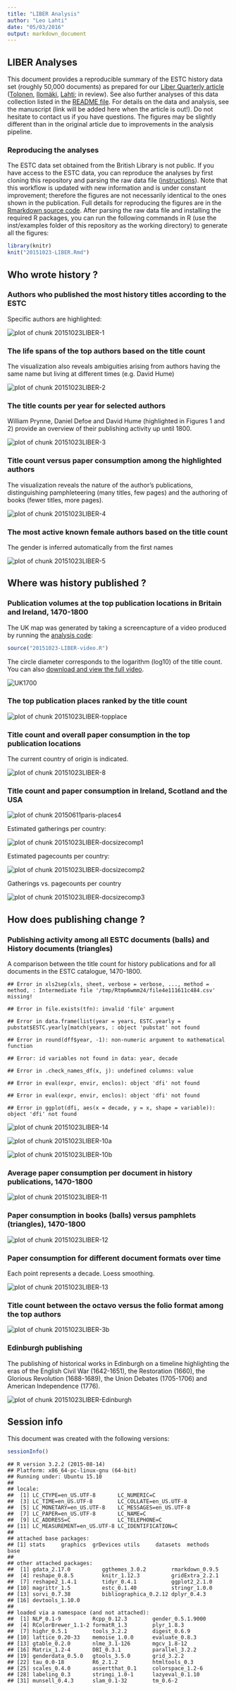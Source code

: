 ```yaml
---
title: "LIBER Analysis"
author: "Leo Lahti"
date: "05/03/2016"
output: markdown_document
---
```


## LIBER Analyses



This document provides a reproducible summary of the ESTC history data set (roughly 50,000 documents) as prepared for our [Liber Quarterly article](http://liber.library.uu.nl/index.php/lq) ([Tolonen](https://github.com/tolonen), [Ilomäki](https://github.com/NVI/), [Lahti](http://www.iki.fi/Leo.Lahti); in review). See also further analyses of this data collection listed in the [README file](https://github.com/rOpenGov/estc). For details on the data and analysis, see the manuscript (link will be added here when the article is out!). Do not hesitate to contact us if you have questions. The figures may be slightly different than in the original article due to improvements in the analysis pipeline.

### Reproducing the analyses

The ESTC data set obtained from the British Library is not public. If you have access to the ESTC data, you can reproduce the analyses by first cloning this repository and parsing the raw data file ([instructions](https://github.com/rOpenGov/estc/blob/master/vignettes/tutorial.md)). Note that this workflow is updated with new information and is under constant improvement; therefore the figures are not necessarily identical to the ones shown in the publication. Full details for reproducing the figures are in the [Rmarkdown source code](https://github.com/rOpenGov/estc/blob/master/inst/examples/20151023-LIBER.Rmd). After parsing the raw data file and installing the required R packages, you can run the following commands in R (use the inst/examples folder of this repository as the working directory) to generate all the figures:



```r
library(knitr)
knit("20151023-LIBER.Rmd")
```





## Who wrote history ?

### Authors who published the most history titles according to the ESTC

Specific authors are highlighted:

![plot of chunk 20151023LIBER-1](figure/20151023LIBER-1-1.png)


### The life spans of the top authors based on the title count

The visualization also reveals ambiguities arising from authors having the same name but living at different times (e.g. David Hume)

![plot of chunk 20151023LIBER-2](figure/20151023LIBER-2-1.png)


### The title counts per year for selected authors

William Prynne, Daniel Defoe and David Hume (highlighted in Figures 1 and 2) provide an overview of their publishing activity up until 1800.

![plot of chunk 20151023LIBER-3](figure/20151023LIBER-3-1.png)


### Title count versus paper consumption among the highlighted authors

The visualization reveals the nature of the author’s publications, distinguishing pamphleteering (many titles, few pages) and the authoring of books (fewer titles, more pages).

![plot of chunk 20151023LIBER-4](figure/20151023LIBER-4-1.png)


### The most active known female authors based on the title count

The gender is inferred automatically from the first names

![plot of chunk 20151023LIBER-5](figure/20151023LIBER-5-1.png)

## Where was history published ?

### Publication volumes at the top publication locations in Britain and Ireland, 1470-1800

The UK map was generated by taking a screencapture of a video produced by running the [analysis code](20151023-LIBER-video.R):


```r
source("20151023-LIBER-video.R")
```

The circle diameter corresponds to the logarithm (log10) of the title count. You can also [download and view the full video](https://raw.githubusercontent.com/rOpenGov/estc/master/inst/examples/liber.mp4).

![UK1700](uk1700.png)


### The top publication places ranked by the title count

![plot of chunk 20151023LIBER-topplace](figure/20151023LIBER-topplace-1.png)



### Title count and overall paper consumption in the top publication locations

The current country of origin is indicated.

![plot of chunk 20151023LIBER-8](figure/20151023LIBER-8-1.png)



### Title count and paper consumption in Ireland, Scotland and the USA

![plot of chunk 20150611paris-places4](figure/20150611paris-places4-1.png)


Estimated gatherings per country:

![plot of chunk 20151023LIBER-docsizecomp1](figure/20151023LIBER-docsizecomp1-1.png)

Estimated pagecounts per country:

![plot of chunk 20151023LIBER-docsizecomp2](figure/20151023LIBER-docsizecomp2-1.png)

Gatherings vs. pagecounts per country

![plot of chunk 20151023LIBER-docsizecomp3](figure/20151023LIBER-docsizecomp3-1.png)

## How does publishing change ?

### Publishing activity among all ESTC documents (balls) and History documents (triangles)

A comparison between the title count for history publications and for all documents in the ESTC catalogue, 1470-1800.


```
## Error in xls2sep(xls, sheet, verbose = verbose, ..., method = method, : Intermediate file '/tmp/Rtmp6wmm24/file4e111611c484.csv' missing!
```

```
## Error in file.exists(tfn): invalid 'file' argument
```

```
## Error in data.frame(list(year = years, ESTC.yearly = pubstat$ESTC.yearly[match(years, : object 'pubstat' not found
```

```
## Error in round(dff$year, -1): non-numeric argument to mathematical function
```

```
## Error: id variables not found in data: year, decade
```

```
## Error in .check_names_df(x, j): undefined columns: value
```

```
## Error in eval(expr, envir, enclos): object 'dfi' not found
```

```
## Error in eval(expr, envir, enclos): object 'dfi' not found
```

```
## Error in ggplot(dfi, aes(x = decade, y = x, shape = variable)): object 'dfi' not found
```

![plot of chunk 20151023LIBER-14](figure/20151023LIBER-14-1.png)



![plot of chunk 20151023LIBER-10a](figure/20151023LIBER-10a-1.png)



![plot of chunk 20151023LIBER-10b](figure/20151023LIBER-10b-1.png)


### Average paper consumption per document in history publications, 1470-1800

![plot of chunk 20151023LIBER-11](figure/20151023LIBER-11-1.png)




### Paper consumption in books (balls) versus pamphlets (triangles), 1470-1800

![plot of chunk 20151023LIBER-12](figure/20151023LIBER-12-1.png)


### Paper consumption for different document formats over time

Each point represents a decade. Loess smoothing.

![plot of chunk 20151023LIBER-13](figure/20151023LIBER-13-1.png)

### Title count between the octavo versus the folio format among the top authors

![plot of chunk 20151023LIBER-3b](figure/20151023LIBER-3b-1.png)

### Edinburgh publishing

The publishing of historical works in Edinburgh on a timeline highlighting the eras of the English Civil War (1642-1651), the Restoration (1660), the Glorious Revolution (1688-1689), the Union Debates (1705-1706) and American Independence (1776).

![plot of chunk 20151023LIBER-Edinburgh](figure/20151023LIBER-Edinburgh-1.png)

## Session info

This document was created with the following versions:


```r
sessionInfo()
```

```
## R version 3.2.2 (2015-08-14)
## Platform: x86_64-pc-linux-gnu (64-bit)
## Running under: Ubuntu 15.10
## 
## locale:
##  [1] LC_CTYPE=en_US.UTF-8       LC_NUMERIC=C              
##  [3] LC_TIME=en_US.UTF-8        LC_COLLATE=en_US.UTF-8    
##  [5] LC_MONETARY=en_US.UTF-8    LC_MESSAGES=en_US.UTF-8   
##  [7] LC_PAPER=en_US.UTF-8       LC_NAME=C                 
##  [9] LC_ADDRESS=C               LC_TELEPHONE=C            
## [11] LC_MEASUREMENT=en_US.UTF-8 LC_IDENTIFICATION=C       
## 
## attached base packages:
## [1] stats     graphics  grDevices utils     datasets  methods   base     
## 
## other attached packages:
##  [1] gdata_2.17.0          ggthemes_3.0.2        rmarkdown_0.9.5      
##  [4] reshape_0.8.5         knitr_1.12.3          gridExtra_2.2.1      
##  [7] reshape2_1.4.1        tidyr_0.4.1           ggplot2_2.1.0        
## [10] magrittr_1.5          estc_0.1.40           stringr_1.0.0        
## [13] sorvi_0.7.38          bibliographica_0.2.12 dplyr_0.4.3          
## [16] devtools_1.10.0      
## 
## loaded via a namespace (and not attached):
##  [1] NLP_0.1-9          Rcpp_0.12.3        gender_0.5.1.9000 
##  [4] RColorBrewer_1.1-2 formatR_1.3        plyr_1.8.3        
##  [7] highr_0.5.1        tools_3.2.2        digest_0.6.9      
## [10] lattice_0.20-33    memoise_1.0.0      evaluate_0.8.3    
## [13] gtable_0.2.0       nlme_3.1-126       mgcv_1.8-12       
## [16] Matrix_1.2-4       DBI_0.3.1          parallel_3.2.2    
## [19] genderdata_0.5.0   gtools_3.5.0       grid_3.2.2        
## [22] tau_0.0-18         R6_2.1.2           htmltools_0.3     
## [25] scales_0.4.0       assertthat_0.1     colorspace_1.2-6  
## [28] labeling_0.3       stringi_1.0-1      lazyeval_0.1.10   
## [31] munsell_0.4.3      slam_0.1-32        tm_0.6-2
```

